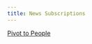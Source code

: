```yaml
---
title: News Subscriptions
---
```


[Pivot to People](https://www.niemanlab.org/2018/12/pivot-to-people/)